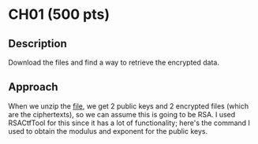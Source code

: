 # CH01 (500 pts)

## Description
Download the files and find a way to retrieve the encrypted data.

## Approach
When we unzip the [file](ch01.zip), we get 2 public keys and 2 encrypted files (which are the ciphertexts), so we can assume this is going to be RSA. I used RSACtfTool for this since it has a lot of functionality; here's the command I used to obtain the modulus and exponent for the public keys.

